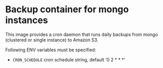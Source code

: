 # Backup container for mongo instances

This image provides a cron daemon that runs daily backups from mongo (clustered or single instance) to Amazon S3.

Following ENV variables must be specified:
 - `CRON_SCHEDULE` cron schedule string, default '0 2 * * *'


